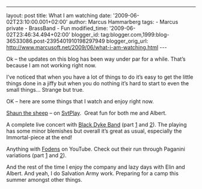 ---
layout: post
title: What I am watching date: '2009-06-02T23:10:00.001+02:00'
author: Marcus Hammarberg
tags: - Marcus
private - BrassBand - Fun modified_time: '2009-06-02T23:46:34.494+02:00'
blogger_id: tag:blogger.com,1999:blog-36533086.post-2395401910198297949
blogger_orig_url: http://www.marcusoft.net/2009/06/what-i-am-watching.html ---

Ok – the updates on this blog has been way under par for a while. That’s
because I am not working right now.

I’ve noticed that when you have a lot of things to do it’s easy to get
the little things done in a jiffy but when you do nothing it’s hard to
start to even the small things… Strange but true.

OK – here are some things that I watch and enjoy right now.

<a href="http://svtplay.se/t/108522/faret_shaun" target="_blank">Shaun
the sheep</a> – on
<a href="http://svtplay.se/" target="_blank">SvtPlay</a>.  Great fun for
both me and Albert.

A complete live concert with
<a href="http://blackdykeband.co.uk/" target="_blank">Black Dyke
Band</a> (part <a href="http://www.youtube.com/watch?v=4lNaYGaeRFQ"
target="_blank">1</a> and
<a href="http://www.youtube.com/watch?v=LECAbPrQe0o"
target="_blank">2</a>). The playing has some minor blemishes but overall
it’s great as usual, especially the Immortal-piece at the end!

Anything with <a
href="http://www.youtube.com/results?search_type=&amp;search_query=fodens+brass+band&amp;aq=0&amp;oq=fodens"
target="_blank">Fodens</a> on YouTube. Check out their run through
Paganini variations (part
<a href="http://www.youtube.com/watch?v=271YkQ1vEoI"
target="_blank">1</a> and
<a href="http://www.youtube.com/watch?v=x19c_YPdODQ"
target="_blank">2</a>).

And the rest of the time I enjoy the company and lazy days with Elin and
Albert. And yeah, I do Salvation Army work. Preparing for a camp this
summer amongst other things.
